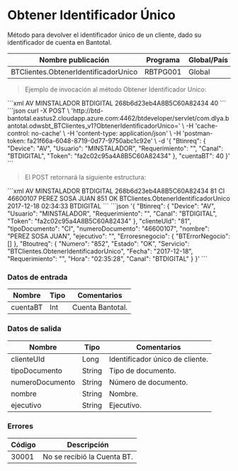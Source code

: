 # Obtener Identificador Único 

Método para devolver el identificador único de un cliente, dado su identificador de cuenta en Bantotal. 

Nombre publicación | Programa | Global/País 
--------- | ----------- | ----------- 
BTClientes.ObtenerIdentificadorUnico | RBTPG001 | Global 

> Ejemplo de invocación al método Obtener Identificador Unico: 

<code-group> 
<code-block title="XML" active> 
```xml 
<soapenv:Envelope xmlns:soapenv="http://schemas.xmlsoap.org/soap/envelope/" xmlns:bts="http://uy.com.dlya.bantotal/BTSOA/"> 
   <soapenv:Header/> 
   <soapenv:Body> 
      <bts:BTClientes.ObtenerIdentificadorUnico> 
         <bts:Btinreq> 
            <bts:Device>AV</bts:Device> 
            <bts:Usuario>MINSTALADOR</bts:Usuario> 
            <bts:Requerimiento/> 
            <bts:Canal>BTDIGITAL</bts:Canal> 
            <bts:Token>268b6d23eb4A8B5C60A82434</bts:Token> 
         </bts:Btinreq> 
         <bts:cuentaBT>40</bts:cuentaBT> 
      </bts:BTClientes.ObtenerIdentificadorUnico> 
   </soapenv:Body> 
</soapenv:Envelope> 
``` 
</code-block> 

<code-block title="JSON"> 
```json 
curl -X POST \ 
  'http://btd-bantotal.eastus2.cloudapp.azure.com:4462/btdeveloper/servlet/com.dlya.bantotal.odwsbt_BTClientes_v1?ObtenerIdentificadorUnico=' \ 
  -H 'cache-control: no-cache' \ 
  -H 'content-type: application/json' \ 
  -H 'postman-token: fa21f66a-6048-8719-0d77-9750abc1c92e' \ 
  -d '{ 
	"Btinreq": { 
		"Device": "AV", 
		"Usuario": "MINSTALADOR", 
		"Requerimiento": "", 
		"Canal": "BTDIGITAL", 
		"Token": "fa2c02c95a4A8B5C60A82434" 
	}, 
    "cuentaBT": 40 
}' 
``` 
</code-block> 
</code-group> 

> El POST retornará la siguiente estructura: 

<code-group> 
<code-block title="XML" active> 
```xml 
<SOAP-ENV:Envelope xmlns:SOAP-ENV="http://schemas.xmlsoap.org/soap/envelope/" xmlns:xsd="http://www.w3.org/2001/XMLSchema" xmlns:SOAP-ENC="http://schemas.xmlsoap.org/soap/encoding/" xmlns:xsi="http://www.w3.org/2001/XMLSchema-instance"> 
   <SOAP-ENV:Body> 
      <BTClientes.ObtenerIdentificadorUnicoResponse xmlns="http://uy.com.dlya.bantotal/BTSOA/"> 
         <Btinreq> 
            <Device>AV</Device> 
            <Usuario>MINSTALADOR</Usuario> 
            <Requerimiento/> 
            <Canal>BTDIGITAL</Canal> 
            <Token>268b6d23eb4A8B5C60A82434</Token> 
         </Btinreq> 
         <clienteUId>81</clienteUId> 
         <tipoDocumento>CI</tipoDocumento> 
         <numeroDocumento>46600107</numeroDocumento> 
         <nombre>PEREZ SOSA JUAN</nombre> 
         <ejecutivo/> 
         <Erroresnegocio></Erroresnegocio> 
         <Btoutreq> 
            <Numero>851</Numero> 
            <Estado>OK</Estado> 
            <Servicio>BTClientes.ObtenerIdentificadorUnico</Servicio> 
            <Fecha>2017-12-18</Fecha> 
            <Requerimiento/> 
            <Hora>02:34:33</Hora> 
            <Canal>BTDIGITAL</Canal> 
         </Btoutreq> 
      </BTClientes.ObtenerIdentificadorUnicoResponse> 
   </SOAP-ENV:Body> 
</SOAP-ENV:Envelope> 
``` 
</code-block> 

<code-block title="JSON"> 
```json 
'{ 
	"Btinreq": { 
		"Device": "AV", 
		"Usuario": "MINSTALADOR", 
		"Requerimiento": "", 
		"Canal": "BTDIGITAL", 
		"Token": "fa2c02c95a4A8B5C60A82434" 
	}, 
    "clienteUId": "81", 
    "tipoDocumento": "CI", 
    "numeroDocumento": "46600107", 
    "nombre": "PEREZ SOSA JUAN", 
    "ejecutivo": "", 
    "Erroresnegocio": { 
        "BTErrorNegocio": [] 
    }, 
    "Btoutreq": { 
        "Numero": "852", 
        "Estado": "OK", 
        "Servicio": "BTClientes.ObtenerIdentificadorUnico", 
        "Fecha": "2017-12-18", 
        "Requerimiento": "", 
        "Hora": "02:35:28", 
        "Canal": "BTDIGITAL" 
    } 
}' 
``` 
</code-block> 
</code-group> 

### Datos de entrada 

Nombre | Tipo | Comentarios 
--------- | ----------- | ----------- 
cuentaBT | Int | Cuenta Bantotal. 

### Datos de salida 

Nombre | Tipo | Comentarios 
--------- | ----------- | ----------- 
clienteUId | Long | Identificador único de cliente. 
tipoDocumento | String | Tipo de documento. 
numeroDocumento | String | Número de documento. 
nombre | String | Nombre. 
ejecutivo | String | Ejecutivo. 

### Errores 

Código | Descripción 
--------- | ----------- 
30001 | No se recibió la Cuenta BT. 

 
